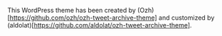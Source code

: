 This WordPress theme has been created by (Ozh)[https://github.com/ozh/ozh-tweet-archive-theme] and customized by (aldolat)[https://github.com/aldolat/ozh-tweet-archive-theme].